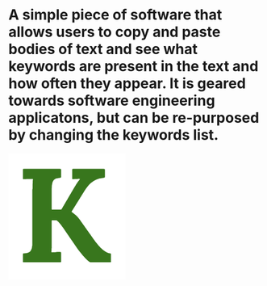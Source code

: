 # A simple piece of software that allows users to copy and paste bodies of text and see what keywords are present in the text and how often they appear. It is geared towards software engineering applicatons, but can be re-purposed by changing the keywords list.
![image](https://github.com/somatis-samuel-9006/Keyword-Checker/blob/main/logo.png)
